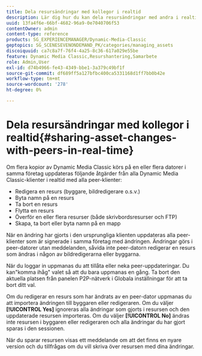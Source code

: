 ```yaml
---
title: Dela resursändringar med kollegor i realtid
description: Lär dig hur du kan dela resursändringar med andra i realtid.
uuid: 13fa4f6e-66bf-4682-96a9-0e7040706f53
contentOwner: admin
content-type: reference
products: SG_EXPERIENCEMANAGER/Dynamic-Media-Classic
geptopics: SG_SCENESEVENONDEMAND_PK/categories/managing_assets
discoiquuid: ca7c8a7f-76f4-4a25-8c36-617a029e55be
feature: Dynamic Media Classic,Resurshantering,Samarbete
role: Admin,User
exl-id: d74b4966-fe43-4349-bbe1-3a379c49bf1f
source-git-commit: df689ff5a127bfbc400ca5331168d1ff7bb0b42e
workflow-type: tm+mt
source-wordcount: '278'
ht-degree: 0%

---
```


# Dela resursändringar med kollegor i realtid{#sharing-asset-changes-with-peers-in-real-time}

Om flera kopior av Dynamic Media Classic körs på en eller flera datorer i samma företag uppdateras följande åtgärder från alla Dynamic Media Classic-klienter i realtid med alla peer-klienter:

* Redigera en resurs (byggare, bildredigerare o.s.v.)
* Byta namn på en resurs
* Ta bort en resurs
* Flytta en resurs
* Överför en eller flera resurser (både skrivbordsresurser och FTP)
* Skapa, ta bort eller byta namn på en mapp

När en ändring har gjorts i den ursprungliga klienten uppdateras alla peer-klienter som är signerade i samma företag med ändringen. Ändringar görs i peer-datorer utan meddelanden, såvida inte peer-datorn redigerar en resurs som ändras i någon av bildredigerarna eller byggarna.

När du loggar in uppmanas du att tillåta eller neka peer-uppdateringar. Du kan&quot;komma ihåg&quot; valet så att du bara uppmanas en gång. Ta bort den aktuella platsen från panelen P2P-nätverk i Globala inställningar för att ta bort ditt val.

Om du redigerar en resurs som har ändrats av en peer-dator uppmanas du att importera ändringen till byggaren eller redigeraren. Om du väljer **[!UICONTROL Yes]** ignoreras alla ändringar som gjorts i resursen och den uppdaterade resursen importeras. Om du väljer **[!UICONTROL No]** ändras inte resursen i byggaren eller redigeraren och alla ändringar du har gjort sparas i den sessionen.

När du sparar resursen visas ett meddelande om att det finns en nyare version och du tillfrågas om du vill skriva över resursen med dina ändringar.
